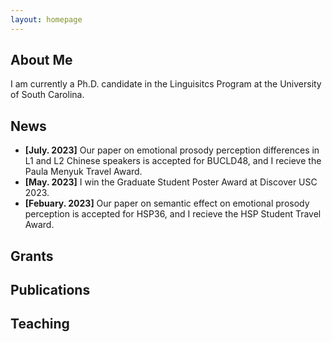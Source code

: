 ```yaml
---
layout: homepage
---
```


## About Me

I am currently a Ph.D. candidate in the Linguisitcs Program at the University of South Carolina.

## News

- **[July. 2023]** Our paper on emotional prosody perception differences in L1 and L2 Chinese speakers is accepted for BUCLD48, and I recieve the Paula Menyuk Travel Award.
- **[May. 2023]** I win the Graduate Student Poster Award at Discover USC 2023.
- **[Febuary. 2023]** Our paper on semantic effect on emotional prosody perception is accepted for HSP36, and I recieve the HSP Student Travel Award.

## Grants

## Publications

## Teaching 




